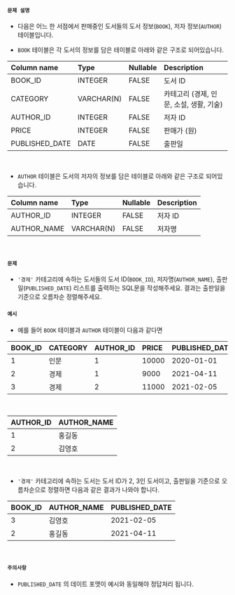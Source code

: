 #### `문제 설명`

- 다음은 어느 한 서점에서 판매중인 도서들의 도서 정보(`BOOK`), 저자 정보(`AUTHOR`) 테이블입니다.

- `BOOK` 테이블은 각 도서의 정보를 담은 테이블로 아래와 같은 구조로 되어있습니다.

|Column name|Type|Nullable|Description|
|:--|:--|:--|:--|
|BOOK_ID|INTEGER|FALSE|도서 ID|
|CATEGORY|VARCHAR(N)|FALSE|카테고리 (경제, 인문, 소설, 생활, 기술)|
|AUTHOR_ID|INTEGER|FALSE|저자 ID|
|PRICE|INTEGER|FALSE|판매가 (원)|
|PUBLISHED_DATE|DATE|FALSE|출판일|
<br>

- `AUTHOR` 테이블은 도서의 저자의 정보를 담은 테이블로 아래와 같은 구조로 되어있습니다.

|Column name|Type|Nullable|Description|
|:--|:--|:--|:--|
|AUTHOR_ID|INTEGER|FALSE|저자 ID|
|AUTHOR_NAME|VARCHAR(N)|FALSE|저자명|
<br>

#### `문제`

- `'경제'` 카테고리에 속하는 도서들의 도서 ID(`BOOK_ID`), 저자명(`AUTHOR_NAME`), 출판일(`PUBLISHED_DATE`) 리스트를 출력하는 SQL문을 작성해주세요.
결과는 출판일을 기준으로 오름차순 정렬해주세요.

#### `예시`

- 예를 들어 `BOOK` 테이블과 `AUTHOR` 테이블이 다음과 같다면

|BOOK_ID|CATEGORY|AUTHOR_ID|PRICE|PUBLISHED_DATE|
|:--|:--|:--|:--|:--|
|1|인문|1|10000|2020-01-01|
|2|경제|1|9000|2021-04-11|
|3|경제|2|11000|2021-02-05|
<br>

|AUTHOR_ID|AUTHOR_NAME|
|:--|:--|
|1|홍길동|
|2|김영호|
<br>

- `'경제'` 카테고리에 속하는 도서는 도서 ID가 2, 3인 도서이고, 출판일을 기준으로 오름차순으로 정렬하면 다음과 같은 결과가 나와야 합니다.

|BOOK_ID|AUTHOR_NAME|PUBLISHED_DATE|
|:--|:--|:--|
|3|김영호|2021-02-05|
|2|홍길동|2021-04-11|
<br>

#### `주의사항`

- `PUBLISHED_DATE` 의 데이트 포맷이 예시와 동일해야 정답처리 됩니다.